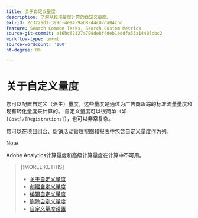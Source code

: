 ```yaml
---
title: 关于自定义量度
description: 了解从标准量度计算的自定义量度。
exl-id: 2c322ad1-399c-4e94-9a68-44c07da04cbd
feature: Search Common Tasks, Search Custom Metrics
source-git-commit: e16bc62127a708de8f4deb1eddfa53a14405cbc2
workflow-type: tm+mt
source-wordcount: '100'
ht-degree: 0%

---
```


# 关于自定义量度

您可以配置自定义（派生）量度，这些量度是通过为广告商跟踪的标准流量量度和现有转化量度来计算的。 自定义量度可以很简单（如`[Cost]/[Registrations]`），也可以非常复杂。

您可以在项目组合、促销活动管理视图和报表中包含自定义量度作为列。

>[!NOTE]
>
>Adobe Analytics计算量度和高级计算量度在计算中不可用。

>[!MORELIKETHIS]
>
>* [关于自定义量度](custom-metric-about.md)
>* [创建自定义量度](custom-metric-create.md)
>* [编辑自定义量度](custom-metric-edit.md)
>* [删除自定义量度](custom-metric-delete.md)
>* [自定义量度设置](custom-metric-settings.md)
